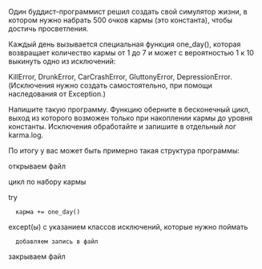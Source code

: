 Один буддист-программист решил создать свой симулятор жизни, в котором нужно набрать 500 очков кармы (это константа), чтобы достичь просветления. 

Каждый день вызывается специальная функция one_day(), которая возвращает количество кармы от 1 до 7 и может с вероятностью 1 к 10 выкинуть одно из исключений:

KillError,
DrunkError,
CarCrashError,
GluttonyError,
DepressionError.
(Исключения нужно создать самостоятельно, при помощи наследования от Exception.)

Напишите такую программу. Функцию оберните в бесконечный цикл, выход из которого возможен только при накоплении кармы до уровня константы. Исключения обработайте и запишите в отдельный лог karma.log.

По итогу у вас может быть примерно такая структура программы:

открываем файл

цикл по набору кармы

   try

      карма += one_day()

   except(ы) с указанием классов исключений, которые нужно поймать

      добавляем запись в файл

закрываем файл